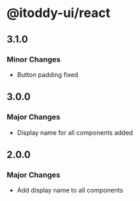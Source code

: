 # @itoddy-ui/react

## 3.1.0

### Minor Changes

- Button padding fixed

## 3.0.0

### Major Changes

- Display name for all components added

## 2.0.0

### Major Changes

- Add display name to all components
